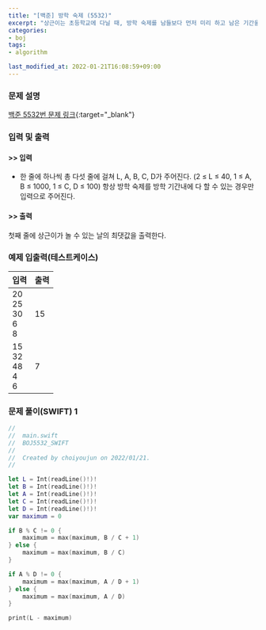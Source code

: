 ```yaml
---
title: "[백준] 방학 숙제 (5532)"
excerpt: "상근이는 초등학교에 다닐 때, 방학 숙제를 남들보다 먼저 미리 하고 남은 기간을 놀았다."
categories:
- boj
tags:
- algorithm

last_modified_at: 2022-01-21T16:08:59+09:00
---
```



### 문제 설명
[백준 5532번 문제 링크](https://www.acmicpc.net/problem/5532#description){:target="_blank"}




### 입력 및 출력
#### >> 입력
* 한 줄에 하나씩 총 다섯 줄에 걸쳐 L, A, B, C, D가 주어진다. (2 ≤ L ≤ 40, 1 ≤ A, B ≤ 1000, 1 ≤ C, D ≤ 100)
항상 방학 숙제를 방학 기간내에 다 할 수 있는 경우만 입력으로 주어진다.



#### >> 출력
첫째 줄에 상근이가 놀 수 있는 날의 최댓값을 출력한다.





### 예제 입출력(테스트케이스)


|입력|출력|
|-----|------|
|20<br>25<br>30<br>6<br>8|15|
|15<br>32<br>48<br>4<br>6|7|




### 문제 풀이(SWIFT) 1
```swift
//
//  main.swift
//  BOJ5532_SWIFT
//
//  Created by choiyoujun on 2022/01/21.
//

let L = Int(readLine()!)!
let B = Int(readLine()!)!
let A = Int(readLine()!)!
let C = Int(readLine()!)!
let D = Int(readLine()!)!
var maximum = 0

if B % C != 0 {
    maximum = max(maximum, B / C + 1)
} else {
    maximum = max(maximum, B / C)
}

if A % D != 0 {
    maximum = max(maximum, A / D + 1)
} else {
    maximum = max(maximum, A / D)
}

print(L - maximum)
```